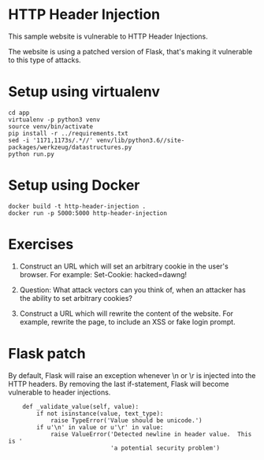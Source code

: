 # HTTP Header Injection
This sample website is vulnerable to HTTP Header Injections.

The website is using a patched version of Flask, that's making it vulnerable to this type of attacks.

# Setup using virtualenv
```
cd app
virtualenv -p python3 venv
source venv/bin/activate
pip install -r ../requirements.txt
sed -i '1171,1173s/.*//' venv/lib/python3.6//site-packages/werkzeug/datastructures.py
python run.py
```

# Setup using Docker
```
docker build -t http-header-injection .
docker run -p 5000:5000 http-header-injection
```

# Exercises

1) Construct an URL which will set an arbitrary cookie in the user's browser. For example: Set-Cookie: hacked=dawng!

2) Question: What attack vectors can you think of, when an attacker has the ability to set arbitrary cookies?

3) Construct a URL which will rewrite the content of the website. For example, rewrite the page, to include an XSS or fake login prompt.


# Flask patch
By default, Flask will raise an exception whenever \n or \r is injected into the HTTP headers. By removing the last if-statement, Flask will become vulnerable to header injections.
```
    def _validate_value(self, value):
        if not isinstance(value, text_type):
            raise TypeError('Value should be unicode.')
        if u'\n' in value or u'\r' in value:
            raise ValueError('Detected newline in header value.  This is '
                             'a potential security problem')
```
